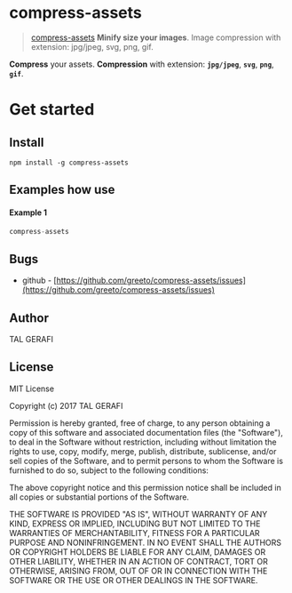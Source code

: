 # compress-assets


> [compress-assets](https://github.com/greeto/compress-assets) **Minify size your images**. Image compression with extension: jpg/jpeg, svg, png, gif.

**Compress** your assets. **Compression** with extension: **`jpg/jpeg`**, **`svg`**, **`png`**, **`gif`**.


# Get started

## Install
```shell
npm install -g compress-assets
```

## Examples how use

#### Example 1
```javascript
compress-assets
```


## Bugs
  * github - [https://github.com/greeto/compress-assets/issues](https://github.com/greeto/compress-assets/issues)

## Author
TAL GERAFI

## License
MIT License

Copyright (c) 2017 TAL GERAFI

Permission is hereby granted, free of charge, to any person obtaining a copy
of this software and associated documentation files (the "Software"), to deal
in the Software without restriction, including without limitation the rights
to use, copy, modify, merge, publish, distribute, sublicense, and/or sell
copies of the Software, and to permit persons to whom the Software is
furnished to do so, subject to the following conditions:

The above copyright notice and this permission notice shall be included in all
copies or substantial portions of the Software.

THE SOFTWARE IS PROVIDED "AS IS", WITHOUT WARRANTY OF ANY KIND, EXPRESS OR
IMPLIED, INCLUDING BUT NOT LIMITED TO THE WARRANTIES OF MERCHANTABILITY,
FITNESS FOR A PARTICULAR PURPOSE AND NONINFRINGEMENT. IN NO EVENT SHALL THE
AUTHORS OR COPYRIGHT HOLDERS BE LIABLE FOR ANY CLAIM, DAMAGES OR OTHER
LIABILITY, WHETHER IN AN ACTION OF CONTRACT, TORT OR OTHERWISE, ARISING FROM,
OUT OF OR IN CONNECTION WITH THE SOFTWARE OR THE USE OR OTHER DEALINGS IN THE
SOFTWARE.
